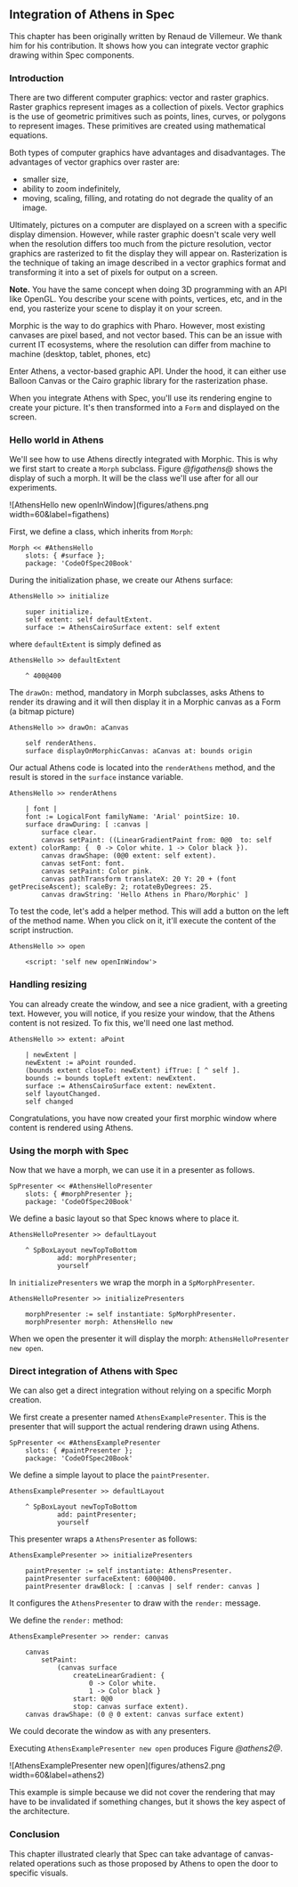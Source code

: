 ## Integration of Athens in Spec

This chapter has been originally written by Renaud de Villemeur. We thank him for his contribution. It shows how you can integrate vector graphic drawing within Spec components.

### Introduction

There are two different computer graphics: vector and raster graphics. Raster graphics represent images as a collection of pixels. Vector graphics is the use of geometric primitives such as points, lines, curves, or polygons to represent images. These primitives are created using mathematical equations.

Both types of computer graphics have advantages and disadvantages. The advantages of vector graphics over raster are:
- smaller size,
- ability to zoom indefinitely,
- moving, scaling, filling, and rotating do not degrade the quality of an image.

Ultimately, pictures on a computer are displayed on a screen with a specific display dimension. However, while raster graphic doesn't scale very well when the resolution differs too much from the picture resolution, vector graphics are rasterized to fit the display they will appear on. Rasterization is the technique of taking an image described in a vector graphics format and transforming it into a set of pixels for output on a screen.

**Note.** You have the same concept when doing 3D programming with an API like OpenGL. You describe your scene with points, vertices, etc, and in the end, you rasterize your scene to display it on your screen.

Morphic is the way to do graphics with Pharo. However, most existing canvases are pixel based, and not vector based. This can be an issue with current IT ecosystems, where the resolution can differ from machine to machine (desktop, tablet, phones, etc)

Enter Athens, a vector-based graphic API. Under the hood, it can either use Balloon Canvas or the Cairo graphic library for the rasterization phase.

When you integrate Athens with Spec, you'll use its rendering engine to create your picture. It's then transformed into a `Form` and displayed on the screen.

### Hello world in Athens

We'll see how to use Athens directly integrated with Morphic. This is why we first start to create a `Morph` subclass. Figure *@figathens@* shows the display of such a morph. It will be the class we'll use after for all our experiments.

![AthensHello new openInWindow](figures/athens.png width=60&label=figathens)



First, we define a class, which inherits from `Morph`:

```
Morph << #AthensHello
	slots: { #surface };
	package: 'CodeOfSpec20Book'
```

During the initialization phase, we create our Athens surface:

```
AthensHello >> initialize

	super initialize.
	self extent: self defaultExtent.
	surface := AthensCairoSurface extent: self extent
```

where `defaultExtent` is simply defined as

```
AthensHello >> defaultExtent

	^ 400@400
```

The `drawOn:` method, mandatory in Morph subclasses, asks Athens to render its drawing and it will then display it in a Morphic canvas as a Form (a bitmap picture)

```
AthensHello >> drawOn: aCanvas

	self renderAthens.
	surface displayOnMorphicCanvas: aCanvas at: bounds origin
```


Our actual Athens code is located into the `renderAthens` method, and the result is stored in the `surface` instance variable.

```
AthensHello >> renderAthens

	| font |
	font := LogicalFont familyName: 'Arial' pointSize: 10.
	surface drawDuring: [ :canvas |
		surface clear.
		canvas setPaint: ((LinearGradientPaint from: 0@0  to: self extent) colorRamp: {  0 -> Color white. 1 -> Color black }).
		canvas drawShape: (0@0 extent: self extent).
		canvas setFont: font.
		canvas setPaint: Color pink.
		canvas pathTransform translateX: 20 Y: 20 + (font getPreciseAscent); scaleBy: 2; rotateByDegrees: 25.
		canvas drawString: 'Hello Athens in Pharo/Morphic' ]
```


To test the code, let's add a helper method. This will add a button on the left of the method name. When you click on it, it'll execute the content of the script instruction.

```
AthensHello >> open

	<script: 'self new openInWindow'>
```



### Handling resizing

You can already create the window, and see a nice gradient, with a greeting text. However, you will notice, if you resize your window, that the Athens content is not resized. To fix this, we'll need one last method.

```
AthensHello >> extent: aPoint

	| newExtent |
	newExtent := aPoint rounded.
	(bounds extent closeTo: newExtent) ifTrue: [ ^ self ].
	bounds := bounds topLeft extent: newExtent.
	surface := AthensCairoSurface extent: newExtent.
	self layoutChanged.
	self changed
```


Congratulations, you have now created your first morphic window where content is rendered using Athens.


### Using the morph with Spec

Now that we have a morph, we can use it in a presenter as follows.

```
SpPresenter << #AthensHelloPresenter
	slots: { #morphPresenter };
	package: 'CodeOfSpec20Book'
```

We define a basic layout so that Spec knows where to place it.

```
AthensHelloPresenter >> defaultLayout

	^ SpBoxLayout newTopToBottom
			add: morphPresenter;
			yourself
```

In `initializePresenters` we wrap the morph in a `SpMorphPresenter`.

```
AthensHelloPresenter >> initializePresenters

	morphPresenter := self instantiate: SpMorphPresenter.
	morphPresenter morph: AthensHello new
```

When we open the presenter it will display the morph: `AthensHelloPresenter new open`.


### Direct integration of Athens with Spec

We can also get a direct integration without relying on a specific Morph creation.

We first create a presenter named `AthensExamplePresenter`. This is the presenter that will support the actual rendering drawn using Athens.


```
SpPresenter << #AthensExamplePresenter
	slots: { #paintPresenter };
	package: 'CodeOfSpec20Book'
```

We define a simple layout to place the `paintPresenter`.

```
AthensExamplePresenter >> defaultLayout

	^ SpBoxLayout newTopToBottom
			add: paintPresenter;
			yourself
```

This presenter wraps a `AthensPresenter` as follows:

```
AthensExamplePresenter >> initializePresenters

	paintPresenter := self instantiate: AthensPresenter.
	paintPresenter surfaceExtent: 600@400.
	paintPresenter drawBlock: [ :canvas | self render: canvas ]
```

It configures the `AthensPresenter` to draw with the `render:` message.


We define the `render:` method:

```
AthensExamplePresenter >> render: canvas

	canvas
		setPaint:
			(canvas surface
				createLinearGradient: {
					0 -> Color white.
					1 -> Color black }
				start: 0@0
				stop: canvas surface extent).
	canvas drawShape: (0 @ 0 extent: canvas surface extent)
```

We could decorate the window as with any presenters.

Executing `AthensExamplePresenter new open` produces Figure *@athens2@*.

![AthensExamplePresenter new open](figures/athens2.png width=60&label=athens2)

This example is simple because we did not cover the rendering that may have to be invalidated if something changes, but it shows the key aspect of the architecture.

### Conclusion

This chapter illustrated clearly that Spec can take advantage of canvas-related operations such as those proposed by Athens to open the door to specific visuals.
